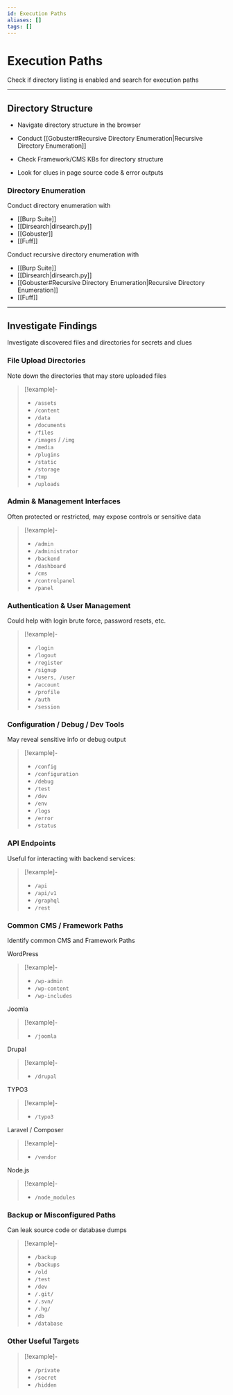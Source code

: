 ```yaml
---
id: Execution Paths
aliases: []
tags: []
---
```


# Execution Paths

Check if directory listing is enabled and search for execution paths

___

<!-- Directory Structure {{{-->
## Directory Structure

- Navigate directory structure in the browser

- Conduct [[Gobuster#Recursive Directory Enumeration|Recursive Directory Enumeration]]

- Check Framework/CMS KBs for directory structure

- Look for clues in page source code & error outputs

### Directory Enumeration

Conduct directory enumeration with

- [[Burp Suite]]
- [[Dirsearch|dirsearch.py]]
- [[Gobuster]]
- [[Fuff]]

Conduct recursive directory enumeration with

- [[Burp Suite]]
- [[Dirsearch|dirsearch.py]]
- [[Gobuster#Recursive Directory Enumeration|Recursive Directory Enumeration]]
- [[Fuff]]

___
<!-- }}} -->

<!-- Investigate Findings {{{-->
## Investigate Findings

Investigate discovered files and directories for secrets and clues

### File Upload Directories

Note down the directories that may store uploaded files

> [!example]-
>
> - `/assets`
> - `/content`
> - `/data`
> - `/documents`
> - `/files`
> - `/images` / `/img`
> - `/media`
> - `/plugins`
> - `/static`
> - `/storage`
> - `/tmp`
> - `/uploads`

### Admin & Management Interfaces

Often protected or restricted, may expose controls or sensitive data

> [!example]-
>
> - `/admin`
> - `/administrator`
> - `/backend`
> - `/dashboard`
> - `/cms`
> - `/controlpanel`
> - `/panel`

### Authentication & User Management

Could help with login brute force, password resets, etc.

> [!example]-
>
> - `/login`
> - `/logout`
> - `/register`
> - `/signup`
> - `/users, /user`
> - `/account`
> - `/profile`
> - `/auth`
> - `/session`

### Configuration / Debug / Dev Tools

May reveal sensitive info or debug output

> [!example]-
>
> - `/config`
> - `/configuration`
> - `/debug`
> - `/test`
> - `/dev`
> - `/env`
> - `/logs`
> - `/error`
> - `/status`

### API Endpoints

Useful for interacting with backend services:

> [!example]-
>
> - `/api`
> - `/api/v1`
> - `/graphql`
> - `/rest`

### Common CMS / Framework Paths

Identify common CMS and Framework Paths

WordPress

> [!example]-
>
> - `/wp-admin`
> - `/wp-content`
> - `/wp-includes`

Joomla

> [!example]-
>
> - `/joomla`

Drupal

> [!example]-
>
> - `/drupal`

TYPO3

> [!example]-
>
> - `/typo3`

Laravel / Composer

> [!example]-
>
> - `/vendor`

Node.js

> [!example]-
>
> - `/node_modules`

### Backup or Misconfigured Paths

Can leak source code or database dumps

> [!example]-
>
> - `/backup`
> - `/backups`
> - `/old`
> - `/test`
> - `/dev`
> - `/.git/`
> - `/.svn/`
> - `/.hg/`
> - `/db`
> - `/database`

### Other Useful Targets

> [!example]-
>
> - `/private`
> - `/secret`
> - `/hidden`
<!-- }}} -->
